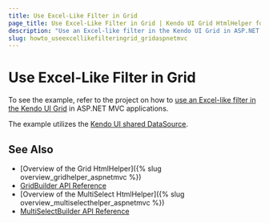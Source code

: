 ```yaml
---
title: Use Excel-Like Filter in Grid
page_title: Use Excel-Like Filter in Grid | Kendo UI Grid HtmlHelper for ASP.NET MVC
description: "Use an Excel-like filter in the Kendo UI Grid in ASP.NET MVC applications."
slug: howto_useexcellikefilteringrid_gridaspnetmvc
---
```


# Use Excel-Like Filter in Grid

To see the example, refer to the project on how to [use an Excel-like filter in the Kendo UI Grid](https://github.com/telerik/ui-for-aspnet-mvc-examples/tree/master/grid/grid-with-excel-like-filter) in ASP.NET MVC applications.

The example utilizes the [Kendo UI shared DataSource](http://demos.telerik.com/aspnet-mvc/datasource/shared-datasource).

## See Also

* [Overview of the Grid HtmlHelper]({% slug overview_gridhelper_aspnetmvc %})
* [GridBuilder API Reference](http://docs.telerik.com/aspnet-mvc/api/Kendo.Mvc.UI.Fluent/GridBuilder)
* [Overview of the MultiSelect HtmlHelper]({% slug overview_multiselecthelper_aspnetmvc %})
* [MultiSelectBuilder API Reference](http://docs.telerik.com/kendo-ui/aspnet-mvc/api/Kendo.Mvc.UI.Fluent/MultiSelectBuilder)


